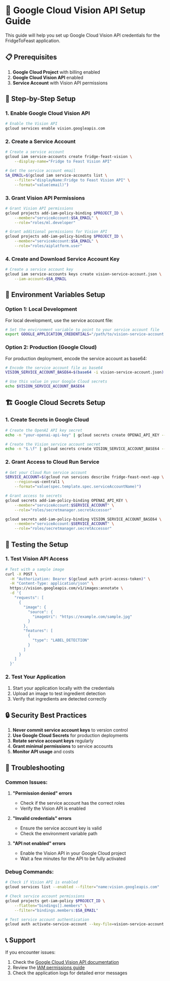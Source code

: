 # 🚀 Google Cloud Vision API Setup Guide

This guide will help you set up Google Cloud Vision API credentials for the FridgeToFeast application.

## 📋 Prerequisites

1. **Google Cloud Project** with billing enabled
2. **Google Cloud Vision API** enabled
3. **Service Account** with Vision API permissions

## 🔧 Step-by-Step Setup

### 1. Enable Google Cloud Vision API

```bash
# Enable the Vision API
gcloud services enable vision.googleapis.com
```

### 2. Create a Service Account

```bash
# Create a service account
gcloud iam service-accounts create fridge-feast-vision \
    --display-name="Fridge to Feast Vision API"

# Get the service account email
SA_EMAIL=$(gcloud iam service-accounts list \
    --filter="displayName:Fridge to Feast Vision API" \
    --format="value(email)")
```

### 3. Grant Vision API Permissions

```bash
# Grant Vision API permissions
gcloud projects add-iam-policy-binding $PROJECT_ID \
    --member="serviceAccount:$SA_EMAIL" \
    --role="roles/ml.developer"

# Grant additional permissions for Vision API
gcloud projects add-iam-policy-binding $PROJECT_ID \
    --member="serviceAccount:$SA_EMAIL" \
    --role="roles/aiplatform.user"
```

### 4. Create and Download Service Account Key

```bash
# Create a service account key
gcloud iam service-accounts keys create vision-service-account.json \
    --iam-account=$SA_EMAIL
```

## 🔐 Environment Variables Setup

### Option 1: Local Development

For local development, use the service account file:

```bash
# Set the environment variable to point to your service account file
export GOOGLE_APPLICATION_CREDENTIALS="/path/to/vision-service-account.json"
```

### Option 2: Production (Google Cloud)

For production deployment, encode the service account as base64:

```bash
# Encode the service account file as base64
VISION_SERVICE_ACCOUNT_BASE64=$(base64 -i vision-service-account.json)

# Use this value in your Google Cloud secrets
echo $VISION_SERVICE_ACCOUNT_BASE64
```

## 🏗️ Google Cloud Secrets Setup

### 1. Create Secrets in Google Cloud

```bash
# Create the OpenAI API key secret
echo -n "your-openai-api-key" | gcloud secrets create OPENAI_API_KEY --data-file=-

# Create the Vision service account secret
echo -n "$.\f" | gcloud secrets create VISION_SERVICE_ACCOUNT_BASE64 --data-file=-
```

### 2. Grant Access to Cloud Run Service

```bash
# Get your Cloud Run service account
SERVICE_ACCOUNT=$(gcloud run services describe fridge-feast-next-app \
    --region=us-central1 \
    --format="value(spec.template.spec.serviceAccountName)")

# Grant access to secrets
gcloud secrets add-iam-policy-binding OPENAI_API_KEY \
    --member="serviceAccount:$SERVICE_ACCOUNT" \
    --role="roles/secretmanager.secretAccessor"

gcloud secrets add-iam-policy-binding VISION_SERVICE_ACCOUNT_BASE64 \
    --member="serviceAccount:$SERVICE_ACCOUNT" \
    --role="roles/secretmanager.secretAccessor"
```

## 🧪 Testing the Setup

### 1. Test Vision API Access

```bash
# Test with a sample image
curl -X POST \
  -H "Authorization: Bearer $(gcloud auth print-access-token)" \
  -H "Content-Type: application/json" \
  https://vision.googleapis.com/v1/images:annotate \
  -d '{
    "requests": [
      {
        "image": {
          "source": {
            "imageUri": "https://example.com/sample.jpg"
          }
        },
        "features": [
          {
            "type": "LABEL_DETECTION"
          }
        ]
      }
    ]
  }'
```

### 2. Test Your Application

1. Start your application locally with the credentials
2. Upload an image to test ingredient detection
3. Verify that ingredients are detected correctly

## 🔒 Security Best Practices

1. **Never commit service account keys** to version control
2. **Use Google Cloud Secrets** for production deployments
3. **Rotate service account keys** regularly
4. **Grant minimal permissions** to service accounts
5. **Monitor API usage** and costs

## 🚨 Troubleshooting

### Common Issues:

1. **"Permission denied" errors**
   - Check if the service account has the correct roles
   - Verify the Vision API is enabled

2. **"Invalid credentials" errors**
   - Ensure the service account key is valid
   - Check the environment variable path

3. **"API not enabled" errors**
   - Enable the Vision API in your Google Cloud project
   - Wait a few minutes for the API to be fully activated

### Debug Commands:

```bash
# Check if Vision API is enabled
gcloud services list --enabled --filter="name:vision.googleapis.com"

# Check service account permissions
gcloud projects get-iam-policy $PROJECT_ID \
    --flatten="bindings[].members" \
    --filter="bindings.members:$SA_EMAIL"

# Test service account authentication
gcloud auth activate-service-account --key-file=vision-service-account.json
```

## 📞 Support

If you encounter issues:

1. Check the [Google Cloud Vision API documentation](https://cloud.google.com/vision/docs)
2. Review the [IAM permissions guide](https://cloud.google.com/iam/docs/understanding-roles)
3. Check the application logs for detailed error messages